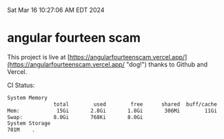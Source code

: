 Sat Mar 16 10:27:06 AM EDT 2024

# angular fourteen scam


This project is live at [https://angularfourteenscam.vercel.app/](https://angularfourteenscam.vercel.app/ "dog!") thanks to Github and Vercel.

CI Status: 

```bash
System Memory
               total        used        free      shared  buff/cache   available
Mem:            15Gi       2.8Gi       1.8Gi       306Mi        11Gi        12Gi
Swap:          8.0Gi       768Ki       8.0Gi
System Storage
701M	.
```
